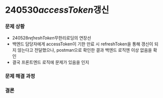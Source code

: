 # 240530*accessToken*갱신

### 문제 상황

- 240528*refreshToken*무한리로딩의 연장선
- 백엔드 담당자에게 accessToken이 기한 만료 시 refreshToken을 통해 갱신이 되지 않는다고 전달했으나, postman으로 확인한 결과 백엔드 로직엔 이상 없음을 확인
- 결국 프론트엔드 로직에 문제가 있음을 인지

### 문제 해결 과정

### 결론
